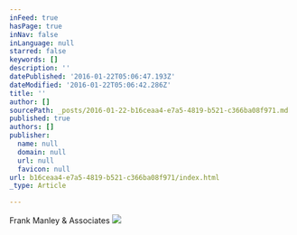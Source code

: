 ```yaml
---
inFeed: true
hasPage: true
inNav: false
inLanguage: null
starred: false
keywords: []
description: ''
datePublished: '2016-01-22T05:06:47.193Z'
dateModified: '2016-01-22T05:06:42.286Z'
title: ''
author: []
sourcePath: _posts/2016-01-22-b16ceaa4-e7a5-4819-b521-c366ba08f971.md
published: true
authors: []
publisher:
  name: null
  domain: null
  url: null
  favicon: null
url: b16ceaa4-e7a5-4819-b521-c366ba08f971/index.html
_type: Article

---
```

Frank Manley & Associates ![](https://the-grid-user-content.s3-us-west-2.amazonaws.com/549307e0-009c-4ab9-9720-04ecdf14297b.jpg)